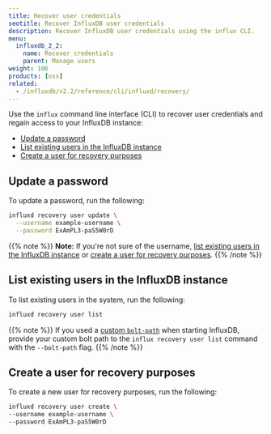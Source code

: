 ```yaml
---
title: Recover user credentials
seotitle: Recover InfluxDB user credentials
description: Recover InfluxDB user credentials using the influx CLI.
menu:
  influxdb_2_2:
    name: Recover credentials
    parent: Manage users
weight: 106
products: [oss]
related:
  - /influxdb/v2.2/reference/cli/influxd/recovery/
---
```


Use the `influx` command line interface (CLI) to recover user credentials and regain access to your InfluxDB instance:
- [Update a password](#update-a-password)
- [List existing users in the InfluxDB instance](#list-existing-users-in-the-influxdb-instance)
- [Create a user for recovery purposes](#create-a-user-for-recovery-purposes)

## Update a password

To update a password, run the following:

```sh
influxd recovery user update \
  --username example-username \
  --password ExAmPL3-paS5W0rD
```

{{% note %}}
**Note:** If you're not sure of the username, [list existing users in the InfluxDB instance](#list-existing-users-in-the-influxdb-instance) or [create a user for recovery purposes](#create-a-user-for-recovery-purposes).
{{% /note %}}

## List existing users in the InfluxDB instance

To list existing users in the system, run the following:

```sh
influxd recovery user list
```

{{% note %}}
If you used a [custom `bolt-path`](/influxdb/v2.2/reference/config-options/#bolt-path) when starting InfluxDB, provide your custom bolt path to the `influx recovery user list` command with the `--bolt-path` flag.
{{% /note %}}

## Create a user for recovery purposes

To create a new user for recovery purposes, run the following:

```sh
influxd recovery user create \
--username example-username \
--password ExAmPL3-paS5W0rD
```
